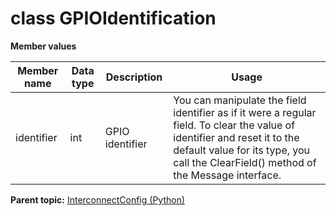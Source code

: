 # class GPIOIdentification

 **Member values** 

|Member name|Data type|Description|Usage|
|-----------|---------|-----------|-----|
|identifier|int|GPIO identifier|You can manipulate the field identifier as if it were a regular field. To clear the value of identifier and reset it to the default value for its type, you call the ClearField\(\) method of the Message interface.|

**Parent topic:** [InterconnectConfig \(Python\)](../../summary_pages/InterconnectConfig.md)

